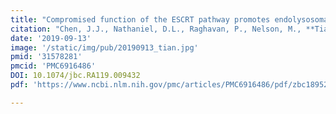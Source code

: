 ```yaml
---
title: "Compromised function of the ESCRT pathway promotes endolysosomal escape of tau seeds and propagation of tau aggregation."
citation: "Chen, J.J., Nathaniel, D.L., Raghavan, P., Nelson, M., **Tian, R.**, …, and Kampmann, M., *Journal of Biological Chemistry*. 2019."
date: '2019-09-13'
image: '/static/img/pub/20190913_tian.jpg'
pmid: '31578281'
pmcid: 'PMC6916486'
DOI: 10.1074/jbc.RA119.009432
pdf: 'https://www.ncbi.nlm.nih.gov/pmc/articles/PMC6916486/pdf/zbc18952.pdf'

---
```

